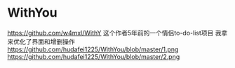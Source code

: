 # WithYou
https://github.com/w4mxl/WithY 这个作者5年前的一个情侣to-do-list项目 我拿来优化了界面和增删操作
https://github.com/hudafei1225/WithYou/blob/master/1.png
https://github.com/hudafei1225/WithYou/blob/master/2.png
